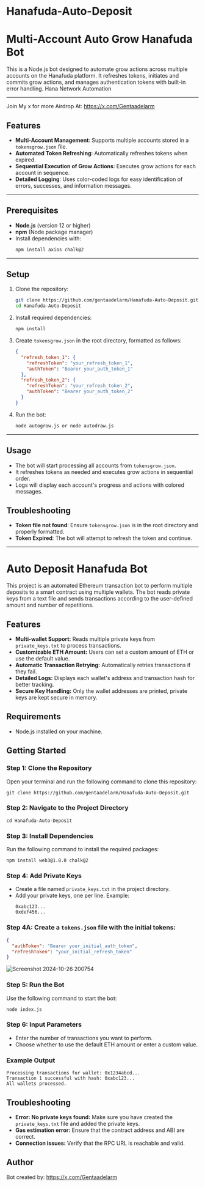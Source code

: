 # Hanafuda-Auto-Deposit

# Multi-Account Auto Grow Hanafuda Bot

This is a Node.js bot designed to automate grow actions across multiple accounts on the Hanafuda platform. It refreshes tokens, initiates and commits grow actions, and manages authentication tokens with built-in error handling. Hana Network Automation

---
Join My x for more Airdrop At: https://x.com/Gentaadelarm

## Features

- **Multi-Account Management**: Supports multiple accounts stored in a `tokensgrow.json` file.
- **Automated Token Refreshing**: Automatically refreshes tokens when expired.
- **Sequential Execution of Grow Actions**: Executes grow actions for each account in sequence.
- **Detailed Logging**: Uses color-coded logs for easy identification of errors, successes, and information messages.

---

## Prerequisites

- **Node.js** (version 12 or higher)
- **npm** (Node package manager)
- Install dependencies with:
  ```bash
  npm install axios chalk@2
  ```

---

## Setup

1. Clone the repository:

    ```bash
    git clone https://github.com/gentaadelarm/Hanafuda-Auto-Deposit.git
    cd Hanafuda-Auto-Deposit
    ```

2. Install required dependencies:

    ```bash
    npm install
    ```

3. Create `tokensgrow.json` in the root directory, formatted as follows:

    ```json
    {
      "refresh_token_1": {
        "refreshToken": "your_refresh_token_1",
        "authToken": "Bearer your_auth_token_1"
      },
      "refresh_token_2": {
        "refreshToken": "your_refresh_token_2",
        "authToken": "Bearer your_auth_token_2"
      }
    }
    ```

4. Run the bot:

    ```bash
    node autogrow.js or node autodraw.js
    ```

---

## Usage

- The bot will start processing all accounts from `tokensgrow.json`.
- It refreshes tokens as needed and executes grow actions in sequential order.
- Logs will display each account's progress and actions with colored messages.


## Troubleshooting

- **Token file not found**: Ensure `tokensgrow.json` is in the root directory and properly formatted.
- **Token Expired**: The bot will attempt to refresh the token and continue.

---



# Auto Deposit Hanafuda Bot

This project is an automated Ethereum transaction bot to perform multiple deposits to a smart contract using multiple wallets. The bot reads private keys from a text file and sends transactions according to the user-defined amount and number of repetitions.

## Features
- **Multi-wallet Support:** Reads multiple private keys from `private_keys.txt` to process transactions.
- **Customizable ETH Amount:** Users can set a custom amount of ETH or use the default value.
- **Automatic Transaction Retrying:** Automatically retries transactions if they fail.
- **Detailed Logs:** Displays each wallet's address and transaction hash for better tracking.
- **Secure Key Handling:** Only the wallet addresses are printed, private keys are kept secure in memory.

## Requirements
- Node.js installed on your machine.

## Getting Started

### Step 1: Clone the Repository
Open your terminal and run the following command to clone this repository:
```
git clone https://github.com/gentaadelarm/Hanafuda-Auto-Deposit.git
```

### Step 2: Navigate to the Project Directory
```
cd Hanafuda-Auto-Deposit
```


### Step 3: Install Dependencies
Run the following command to install the required packages:
```
npm install web3@1.8.0 chalk@2
```

### Step 4: Add Private Keys
- Create a file named `private_keys.txt` in the project directory.
- Add your private keys, one per line. Example:
  ```
  0xabc123...
  0xdef456...
  ```
### Step 4A:  Create a `tokens.json` file with the initial tokens:
   ```json
   {
     "authToken": "Bearer your_initial_auth_token",
     "refreshToken": "your_initial_refresh_token"
   }
   ```
   ![Screenshot 2024-10-26 200754](https://github.com/user-attachments/assets/8e7d4d49-2f29-4c3a-8bd5-70092efe5c72)
  
### Step 5: Run the Bot
Use the following command to start the bot:
```
node index.js
```

### Step 6: Input Parameters
- Enter the number of transactions you want to perform.
- Choose whether to use the default ETH amount or enter a custom value.

### Example Output
```
Processing transactions for wallet: 0x1234abcd...
Transaction 1 successful with hash: 0xabc123...
All wallets processed.
```

## Troubleshooting
- **Error: No private keys found:** Make sure you have created the `private_keys.txt` file and added the private keys.
- **Gas estimation error:** Ensure that the contract address and ABI are correct.
- **Connection issues:** Verify that the RPC URL is reachable and valid.

## Author
Bot created by: https://x.com/Gentaadelarm
